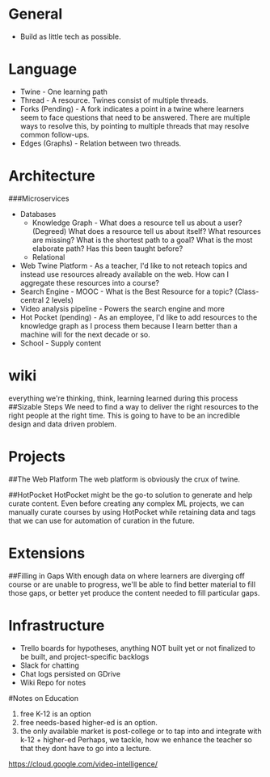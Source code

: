 # General
* Build as little tech as possible.

# Language
* Twine - One learning path
* Thread - A resource. Twines consist of multiple threads.
* Forks (Pending) - A fork indicates a point in a twine where learners seem to face questions that need to be answered. There are multiple ways to resolve this, by pointing to multiple threads that may resolve common follow-ups.
* Edges (Graphs) - Relation between two threads.

# Architecture
###Microservices
* Databases
  * Knowledge Graph - What does a resource tell us about a user? (Degreed) What does a resource tell us about itself? What resources are missing? What is the shortest path to a goal? What is the most elaborate path? Has this been taught before? 
  * Relational
* Web Twine Platform - As a teacher, I'd like to not reteach topics and instead use resources already available on the web. How can I aggregate these resources into a course?
* Search Engine - MOOC - What is the Best Resource for a topic? (Class-central 2 levels) 
* Video analysis pipeline - Powers the search engine and more
* Hot Pocket (pending) - As an employee, I'd like to add resources to the knowledge graph as I process them because I learn better than a machine will for the next decade or so.
* School - Supply content

# wiki
everything we're thinking, think, learning learned during this process
##Sizable Steps
We need to find a way to deliver the right resources to the right people at the right time.
This is going to have to be an incredible design and data driven problem.

# Projects
##The Web Platform
The web platform is obviously the crux of twine. 

##HotPocket
HotPocket might be the go-to solution to generate and help curate content. Even before creating any 
complex ML projects, we can manually curate courses by using HotPocket while retaining data and tags
that we can use for automation of curation in the future.

# Extensions
##Filling in Gaps
With enough data on where learners are diverging off course or are unable to progress, we'll be able
to find better material to fill those gaps, or better yet produce the content needed to fill particular gaps.


# Infrastructure 
* Trello boards for hypotheses, anything NOT built yet or not finalized to be built, and project-specific backlogs
* Slack for chatting
* Chat logs persisted on GDrive
* Wiki Repo for notes


#Notes on Education
1. free K-12 is an option
2. free needs-based higher-ed is an option.
3. the only available market is post-college or to tap into and integrate with k-12 + higher-ed
Perhaps, we tackle, how we enhance the teacher so that they dont have to go into a lecture.



https://cloud.google.com/video-intelligence/


